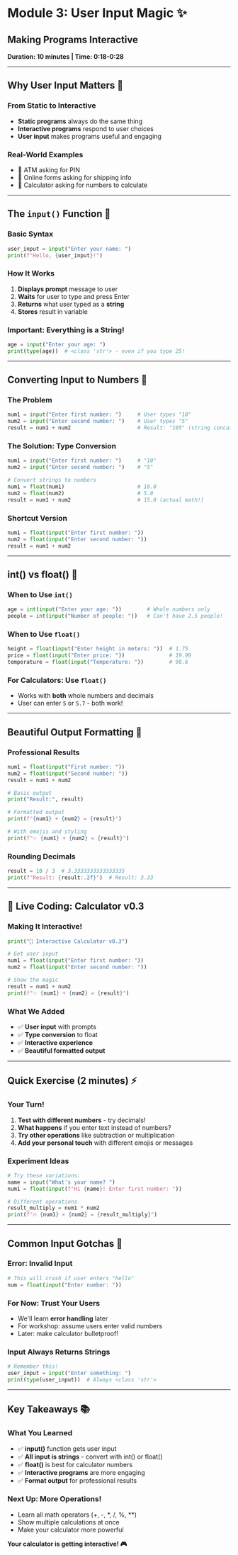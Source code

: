 # Module 3: User Input Magic ✨
## Making Programs Interactive
**Duration: 10 minutes | Time: 0:18-0:28**

---

## Why User Input Matters 🎯

### From Static to Interactive
- **Static programs** always do the same thing
- **Interactive programs** respond to user choices
- **User input** makes programs useful and engaging

### Real-World Examples
- 🏧 ATM asking for PIN
- 🛒 Online forms asking for shipping info
- 🧮 Calculator asking for numbers to calculate

---

## The `input()` Function 📝

### Basic Syntax
```python
user_input = input("Enter your name: ")
print(f"Hello, {user_input}!")
```

### How It Works
1. **Displays prompt** message to user
2. **Waits** for user to type and press Enter
3. **Returns** what user typed as a **string**
4. **Stores** result in variable

### Important: Everything is a String!
```python
age = input("Enter your age: ")
print(type(age))  # <class 'str'> - even if you type 25!
```

---

## Converting Input to Numbers 🔢

### The Problem
```python
num1 = input("Enter first number: ")     # User types "10"
num2 = input("Enter second number: ")    # User types "5"
result = num1 + num2                     # Result: "105" (string concatenation!)
```

### The Solution: Type Conversion
```python
num1 = input("Enter first number: ")     # "10"
num2 = input("Enter second number: ")    # "5"

# Convert strings to numbers
num1 = float(num1)                       # 10.0
num2 = float(num2)                       # 5.0
result = num1 + num2                     # 15.0 (actual math!)
```

### Shortcut Version
```python
num1 = float(input("Enter first number: "))
num2 = float(input("Enter second number: "))
result = num1 + num2
```

---

## int() vs float() 🤔

### When to Use `int()`
```python
age = int(input("Enter your age: "))        # Whole numbers only
people = int(input("Number of people: "))   # Can't have 2.5 people!
```

### When to Use `float()`
```python
height = float(input("Enter height in meters: "))  # 1.75
price = float(input("Enter price: "))              # 19.99
temperature = float(input("Temperature: "))        # 98.6
```

### For Calculators: Use `float()`
- Works with **both** whole numbers and decimals
- User can enter `5` or `5.7` - both work!

---

## Beautiful Output Formatting 🌟

### Professional Results
```python
num1 = float(input("First number: "))
num2 = float(input("Second number: "))
result = num1 + num2

# Basic output
print("Result:", result)

# Formatted output
print(f"{num1} + {num2} = {result}")

# With emojis and styling
print(f"✨ {num1} + {num2} = {result}")
```

### Rounding Decimals
```python
result = 10 / 3  # 3.3333333333333335
print(f"Result: {result:.2f}")  # Result: 3.33
```

---

## 🔨 Live Coding: Calculator v0.3

### Making It Interactive!
```python
print("🧮 Interactive Calculator v0.3")

# Get user input
num1 = float(input("Enter first number: "))
num2 = float(input("Enter second number: "))

# Show the magic
result = num1 + num2
print(f"✨ {num1} + {num2} = {result}")
```

### What We Added
- ✅ **User input** with prompts
- ✅ **Type conversion** to float
- ✅ **Interactive experience**
- ✅ **Beautiful formatted output**

---

## Quick Exercise (2 minutes) ⚡

### Your Turn!
1. **Test with different numbers** - try decimals!
2. **What happens** if you enter text instead of numbers?
3. **Try other operations** like subtraction or multiplication
4. **Add your personal touch** with different emojis or messages

### Experiment Ideas
```python
# Try these variations:
name = input("What's your name? ")
num1 = float(input(f"Hi {name}! Enter first number: "))

# Different operations
result_multiply = num1 * num2
print(f"🔥 {num1} × {num2} = {result_multiply}")
```

---

## Common Input Gotchas 🚨

### Error: Invalid Input
```python
# This will crash if user enters "hello"
num = float(input("Enter number: "))
```

### For Now: Trust Your Users
- We'll learn **error handling** later
- For workshop: assume users enter valid numbers
- Later: make calculator bulletproof!

### Input Always Returns Strings
```python
# Remember this!
user_input = input("Enter something: ")
print(type(user_input))  # Always <class 'str'>
```

---

## Key Takeaways 📚

### What You Learned
- ✅ **input()** function gets user input
- ✅ **All input is strings** - convert with int() or float()
- ✅ **float()** is best for calculator numbers
- ✅ **Interactive programs** are more engaging
- ✅ **Format output** for professional results

### Next Up: More Operations!
- Learn all math operators (+, -, *, /, %, **)
- Show multiple calculations at once
- Make your calculator more powerful

**Your calculator is getting interactive! 🎮**